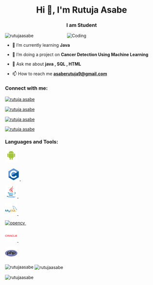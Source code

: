 

<!--
**Rutujaasabe/Rutujaasabe** is a ✨ _special_ ✨ repository because its `README.md` (this file) appears on your GitHub profile.

Here are some ideas to get you started:

- 🔭 I’m currently working on ...
- 🌱 I’m currently learning ...
- 👯 I’m looking to collaborate on ...
- 🤔 I’m looking for help with ...
- 💬 Ask me about ...
- 📫 How to reach me: ...
- 😄 Pronouns: ...
- ⚡ Fun fact: ...
-->
<h1 align="center">Hi 👋, I'm Rutuja Asabe</h1>
<h3 align="center">I am Student</h3>
<img align="right" alt="Coding" Width="300" src="https://user-images.githubusercontent.com/59734313/157189039-c09b3e38-9f42-42c0-ab54-14f1574190a7.gif" width="36px"/> 

<p align="left"> <img src="https://komarev.com/ghpvc/?username=rutujaasabe&label=Profile%20views&color=0e75b6&style=flat" alt="rutujaasabe" /> </p>

- 🌱 I’m currently learning **Java**

- 👯 I’m doing a project on  **Cancer Detection Using Machine Learning**

- 💬 Ask me about **java , SQL , HTML**

- 📫 How to reach me **asaberutuja9@gmail.com**

<h3 align="left">Connect with me:</h3>
<p align="left">
<a href="https://twitter.com/RutujaAsabe" target="blank"><img align="center" src="https://raw.githubusercontent.com/rahuldkjain/github-profile-readme-generator/master/src/images/icons/Social/twitter.svg" alt="rutuja asabe" height="30" width="40" /></a>&nbsp;&nbsp;&nbsp;

<a href="https://www.linkedin.com/in/rutujaasabe/" target="blank"><img align="center" src="https://raw.githubusercontent.com/rahuldkjain/github-profile-readme-generator/master/src/images/icons/Social/linked-in-alt.svg" alt="rutuja asabe" height="30" width="40" /></a>&nbsp;&nbsp;&nbsp;

<a href="https://medium.com/rutuja asabe" target="blank"><img align="center" src="https://raw.githubusercontent.com/rahuldkjain/github-profile-readme-generator/master/src/images/icons/Social/medium.svg" alt="rutuja asabe" height="30" width="40" /></a>&nbsp;&nbsp;&nbsp;

<a href="https://www.hackerrank.com/asaberutuja9" target="blank"><img align="center" src="https://raw.githubusercontent.com/rahuldkjain/github-profile-readme-generator/master/src/images/icons/Social/hackerrank.svg" alt="rutuja asabe" height="30" width="40" /></a>
</p>

<h3 align="left">Languages and Tools:</h3>
<p align="left"> <a href="https://developer.android.com" target="_blank" rel="noreferrer"> <img src="https://raw.githubusercontent.com/devicons/devicon/master/icons/android/android-original-wordmark.svg" alt="android" width="40" height="40"/> </a></br></br>&nbsp;
 <a href="https://www.cprogramming.com/" target="_blank" rel="noreferrer"> <img src="https://raw.githubusercontent.com/devicons/devicon/master/icons/c/c-original.svg" alt="c" width="40" height="40"/> </a>&nbsp;&nbsp;&nbsp;&nbsp;

 <a href="https://www.java.com" target="_blank" rel="noreferrer"> <img src="https://raw.githubusercontent.com/devicons/devicon/master/icons/java/java-original.svg" alt="java" width="40" height="40"/> </a>&nbsp;&nbsp;&nbsp;&nbsp;

 <a href="https://www.mysql.com/" target="_blank" rel="noreferrer"> <img src="https://raw.githubusercontent.com/devicons/devicon/master/icons/mysql/mysql-original-wordmark.svg" alt="mysql" width="40" height="40"/> </a> &nbsp;&nbsp;&nbsp;&nbsp;

<a href="https://opencv.org/" target="_blank" rel="noreferrer"> <img src="https://www.vectorlogo.zone/logos/opencv/opencv-icon.svg" alt="opencv" width="40" height="40"/> </a>&nbsp;&nbsp;&nbsp;&nbsp;

 <a href="https://www.oracle.com/" target="_blank" rel="noreferrer"> <img src="https://raw.githubusercontent.com/devicons/devicon/master/icons/oracle/oracle-original.svg" alt="oracle" width="40" height="40"/> </a>&nbsp;&nbsp;&nbsp;&nbsp;

 <a href="https://www.php.net" target="_blank" rel="noreferrer"> <img src="https://raw.githubusercontent.com/devicons/devicon/master/icons/php/php-original.svg" alt="php" width="40" height="40"/> </a> </p>

<p><img align="left" src="https://github-readme-stats.vercel.app/api/top-langs?username=rutujaasabe&show_icons=true&locale=en&layout=compact" alt="rutujaasabe" /></p>

<p>&nbsp;<img align="center" src="https://github-readme-stats.vercel.app/api?username=rutujaasabe&show_icons=true&locale=en" alt="rutujaasabe" /></p>

<p><img align="center" src="https://github-readme-streak-stats.herokuapp.com/?user=rutujaasabe&" alt="rutujaasabe" /></p>

